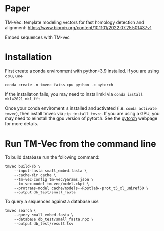 # Paper
TM-Vec: template modeling vectors for fast homology detection and alignment: https://www.biorxiv.org/content/10.1101/2022.07.25.501437v1

[Embed sequences with TM-vec](https://colab.research.google.com/github/tymor22/tm-vec/blob/master/google_colabs/Embed_sequences_using_TM_Vec.ipynb)

# Installation

First create a conda environment with python=3.9 installed.  If you are using cpu, use

`conda create -n tmvec faiss-cpu python -c pytorch`

If the installation fails, you may need to install mkl via `conda install mkl=2021 mkl_fft `

Once your conda enviroment is installed and activated (i.e. `conda activate tmvec`), then install tmvec via
`pip install tmvec`. If you are using a GPU, you may need to reinstall the gpu version of pytorch.
See the [pytorch](https://pytorch.org/) webpage for more details.

# Run TM-Vec from the command line

To build database run the following command:
```
tmvec build-db \
    --input-fasta small_embed.fasta \
    --cache-dir cache \
    --tm-vec-config tm-vec/params.json \
    --tm-vec-model tm-vec/model.ckpt \
    --protrans-model cache/models--Rostlab--prot_t5_xl_uniref50 \
    --output db_test/small_fasta
```
To query a sequences against a database use:
```
tmvec search \
    --query small_embed.fasta \
    --database db_test/small_fasta.npz \
    --output db_test/result.tsv
```
